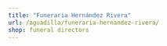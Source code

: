 ```yaml
---
title: "Funeraria Hernández Rivera"
url: /aguadilla/funeraria-hernandez-rivera/
shop: funeral directors
---
```

